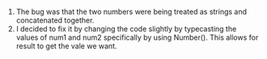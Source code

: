 1. The bug was that the two numbers were being treated as strings and concatenated together. 
2. I decided to fix it by changing the code slightly by typecasting the values of num1 and num2 specifically by using Number(). This allows for result to get the vale we want.